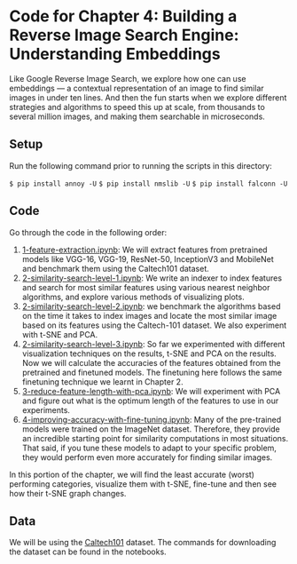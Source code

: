 # Code for Chapter 4: Building a Reverse Image Search Engine: Understanding Embeddings

Like Google Reverse Image Search, we explore how one can use embeddings — a contextual representation of an image to find similar images in under ten lines. And then the fun starts when we explore different strategies and algorithms to speed this up at scale, from thousands to several million images, and making them searchable in microseconds.

## Setup

Run the following command prior to running the scripts in this directory:

`$ pip install annoy -U`
`$ pip install nmslib -U`
`$ pip install falconn -U`

## Code

Go through the code in the following order:

1. [1-feature-extraction.ipynb](https://github.com/practicaldl/Practical-Deep-Learning-Book/blob/master/code/chapter-4/1-feature-extraction.ipynb): We will extract features from pretrained models like VGG-16, VGG-19, ResNet-50, InceptionV3 and MobileNet and benchmark them using the Caltech101 dataset.
2. [2-similarity-search-level-1.ipynb](https://github.com/practicaldl/Practical-Deep-Learning-Book/blob/master/code/chapter-4/2-similarity-search-level-1.ipynb): We write an indexer to index features and search for most similar features using various nearest neighbor algorithms, and explore various methods of visualizing plots.
3. [2-similarity-search-level-2.ipynb](https://github.com/practicaldl/Practical-Deep-Learning-Book/blob/master/code/chapter-4/2-similarity-search-level-2.ipynb): we benchmark the algorithms based on the time it takes to index images and locate the most similar image based on its features using the Caltech-101 dataset. We also experiment with t-SNE and PCA.
4. [2-similarity-search-level-3.ipynb](https://github.com/practicaldl/Practical-Deep-Learning-Book/blob/master/code/chapter-4/2-similarity-search-level-3.ipynb): So far we experimented with different visualization techniques on the results, t-SNE and PCA on the results. Now we will calculate the accuracies of the features obtained from the pretrained and finetuned models. The finetuning here follows the same finetuning technique we learnt in Chapter 2.
5. [3-reduce-feature-length-with-pca.ipynb](https://github.com/practicaldl/Practical-Deep-Learning-Book/blob/master/code/chapter-4/3-reduce-feature-length-with-pca.ipynb): We will experiment with PCA and figure out what is the optimum length of the features to use in our experiments.
6. [4-improving-accuracy-with-fine-tuning.ipynb](https://github.com/practicaldl/Practical-Deep-Learning-Book/blob/master/code/chapter-4/4-improving-accuracy-with-fine-tuning.ipynb): Many of the pre-trained models were trained on the ImageNet dataset. Therefore, they provide an incredible starting point for similarity computations in most situations. That said, if you tune these models to adapt to your specific problem, they would perform even more accurately for finding similar images.

In this portion of the chapter, we will find the least accurate (worst) performing categories, visualize them with t-SNE, fine-tune and then see how their t-SNE graph changes.

## Data

We will be using the [Caltech101](http://www.vision.caltech.edu/Image_Datasets/Caltech101/101_ObjectCategories.tar.gz) dataset. The commands for downloading the dataset can be found in the notebooks.